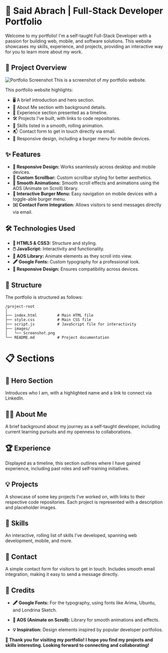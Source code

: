 # 🚀 Said Abrach | Full-Stack Developer Portfolio

Welcome to my portfolio! I'm a self-taught Full-Stack Developer with a passion for building web, mobile, and software solutions. This website showcases my skills, experience, and projects, providing an interactive way for you to learn more about my work.

## 🌟 Project Overview

![Portfolio Screenshot](./images/screenshot.png)
This is a screenshot of my portfolio website.

This portfolio website highlights:

- 🖥️ A brief introduction and hero section.
- 📖 About Me section with background details.
- 🏢 Experience section presented as a timeline.
- 🛠️ Projects I've built, with links to code repositories.
- 🧩 Skills listed in a smooth, rolling animation.
- 📬 Contact form to get in touch directly via email.
- 📱 Responsive design, including a burger menu for mobile devices.

## ✨ Features

- **📱 Responsive Design:** Works seamlessly across desktop and mobile devices.
- **🎨 Custom Scrollbar:** Custom scrollbar styling for better aesthetics.
- **🎥 Smooth Animations:** Smooth scroll effects and animations using the AOS (Animate on Scroll) library.
- **🍔 Interactive Burger Menu:** Easy navigation on mobile devices with a toggle-able burger menu.
- **✉️ Contact Form Integration:** Allows visitors to send messages directly via email.

## 🛠 Technologies Used

- **🔧 HTML5 & CSS3:** Structure and styling.
- **🖱️ JavaScript:** Interactivity and functionality.
- **📜 AOS Library:** Animate elements as they scroll into view.
- **🖋️ Google Fonts:** Custom typography for a professional look.
- **📐 Responsive Design:** Ensures compatibility across devices.

## 📂 Structure

The portfolio is structured as follows:

```plaintext
/project-root
│
├── index.html         # Main HTML file
├── style.css          # Main CSS file
├── script.js          # JavaScript file for interactivity
├── images/
│   └── Screenshot.png
└── README.md          # Project documentation
```

# 📋 Sections

## 👋 Hero Section

Introduces who I am, with a highlighted name and a link to connect via LinkedIn.

## 🧑‍💻 About Me

A brief background about my journey as a self-taught developer, including current learning pursuits and my openness to collaborations.

## 🏆 Experience

Displayed as a timeline, this section outlines where I have gained experience, including past roles and self-training initiatives.

## 💡 Projects

A showcase of some key projects I’ve worked on, with links to their respective code repositories. Each project is represented with a description and placeholder images.

## 🧠 Skills

An interactive, rolling list of skills I’ve developed, spanning web development, mobile, and more.

## 📧 Contact

A simple contact form for visitors to get in touch. Includes smooth email integration, making it easy to send a message directly.

## 📜 Credits

- **🖋️ Google Fonts:** For the typography, using fonts like Arima, Ubuntu, and Londrina Sketch.
- **🎥 AOS (Animate on Scroll):** Library for smooth animations and effects.

- **💡 Inspiration:** Design elements inspired by popular developer portfolios.

**🙏 Thank you for visiting my portfolio! I hope you find my projects and skills interesting. Looking forward to connecting and collaborating!**
